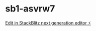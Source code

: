 # sb1-asvrw7

[Edit in StackBlitz next generation editor ⚡️](https://stackblitz.com/~/github.com/OlabMx2/sb1-asvrw7)
